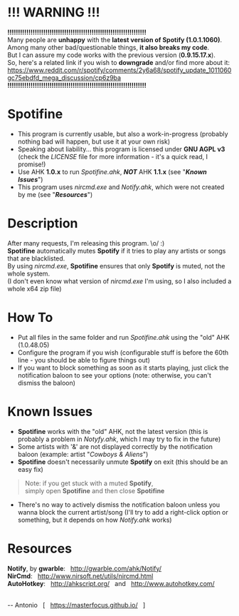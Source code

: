 # !!! WARNING !!!
**!!!!!!!!!!!!!!!!!!!!!!!!!!!!!!!!!!!!!!!!!!!!!!!!!!!!!!!!!!!!!!!!!!**  
Many people are **unhappy** with the **latest version of Spotify (1.0.1.1060)**.  
Among many other bad/questionable things, **it also breaks my code**.  
But I can assure my code works with the previous version (**0.9.15.17.x**).  
So, here's a related link if you wish to **downgrade** and/or find more about it:  
https://www.reddit.com/r/spotify/comments/2y6a68/spotify_update_1011060gc75ebdfd_mega_discussion/cp6z9ba  
**!!!!!!!!!!!!!!!!!!!!!!!!!!!!!!!!!!!!!!!!!!!!!!!!!!!!!!!!!!!!!!!!!!**

# Spotifine
* This program is currently usable, but also a work-in-progress (probably nothing bad will happen, but use it at your own risk)
* Speaking about liability... this program is licensed under **GNU AGPL v3** (check the *LICENSE* file for more information - it's a quick read, I promise!)
* Use AHK **1.0.x** to run _Spotifine.ahk_, _**NOT**_ AHK **1.1.x** (see "_**Known Issues**_")
* This program uses _nircmd.exe_ and _Notify.ahk_, which were not created by me (see "_**Resources**_")

# Description
After many requests, I'm releasing this program. \o/ :)  
**Spotifine** automatically mutes **Spotify** if it tries to play any artists or songs that are blacklisted.  
By using _nircmd.exe_, **Spotifine** ensures that only **Spotify** is muted, not the whole system.  
(I don't even know what version of _nircmd.exe_ I'm using, so I also included a whole x64 zip file)

# How To
* Put all files in the same folder and run _Spotifine.ahk_ using the "old" AHK (1.0.48.05)
* Configure the program if you wish (configurable stuff is before the 60th line - you should be able to figure things out)
* If you want to block something as soon as it starts playing, just click the notification baloon to see your options (note: otherwise, you can't dismiss the baloon)

# Known Issues
* **Spotifine** works with the "old" AHK, not the latest version (this is probably a problem in _Notyfy.ahk_, which I may try to fix in the future)
* Some artists with '&' are not displayed correctly by the notification baloon (example: artist "_Cowboys & Aliens_")
* **Spotifine** doesn't necessarily unmute **Spotify** on exit (this should be an easy fix)
> Note: if you get stuck with a muted **Spotify**,  
> simply open **Spotifine** and then close **Spotifine**  

* There's no way to actively dismiss the notification baloon unless you wanna block the current artist/song (I'll try to add a right-click option or something, but it depends on how _Notify.ahk_ works)

# Resources
**Notify**, by **gwarble**: &nbsp; http://gwarble.com/ahk/Notify/  
**NirCmd**: &nbsp; http://www.nirsoft.net/utils/nircmd.html  
**AutoHotkey**: &nbsp; http://ahkscript.org/ &nbsp; and &nbsp; http://www.autohotkey.com/  

&nbsp;  
-- Antonio &nbsp; [ &nbsp; https://masterfocus.github.io/ &nbsp; ]